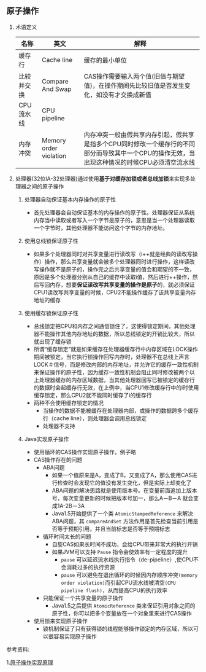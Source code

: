 ## 原子操作
1. 术语定义

	|名称|英文|解释|
	|--|--|-|
	|缓存行| Cache line | 缓存的最小单位
	|比较并交换| Compare And Swap | CAS操作需要输入两个值(旧值与期望值)，在操作期间先比较旧值是否发生变化，如没有才交换成新值
	|CPU流水线| CPU pipeline | |
	|内存冲突| Memory order violation| 内存冲突一般由假共享内存引起，假共享是指多个CPU同时修改一个缓存行的不同部分而导致其中一个CPU的操作无效，当出现这种情况的时候CPU必须清空流水线

2. 处理器(32位IA-32处理器)通过使用**基于对缓存加锁或者总线加锁**来实现多处理器之间的原子操作
	1. 处理器自动保证基本内存操作的原子性
		* 首先处理器会自动保证基本的内存操作的原子性。处理器保证从系统内存当中读取或者写入一个字节是原子的，意思是当一个处理器读取一个字节时，其他处理器不能访问这个字节的内存地址。
	2. 使用总线锁保证原子性
		* 如果多个处理器同时对共享变量进行读改写（i++就是经典的读改写操作）操作，那么共享变量就会被多个处理器同时进行操作，这样读改写操作就不是原子的，操作完之后共享变量的值会和期望的不一致，原因是多个处理器分别从自己的缓存中读取i值，然后进行++操作，然后写回内存，想要**保证读改写共享变量的操作是原子**的，就必须保证CPU1读改写共享变量的时候，CPU2不能操作缓存了该共享变量内存地址的缓存
	3. 使用缓存锁保证原子性
		* 总线锁定把CPU和内存之间通信锁住了，这使得锁定期间，其他处理器不能操作其他内存地址的数据，所以总线锁定的开销比较大，所以就出现了缓存锁
		* 所谓“缓存锁定”就是如果缓存在处理器缓存行中内存区域在LOCK操作期间被锁定，当它执行锁操作回写内存时，处理器不在总线上声言LOCK＃信号，而是修改内部的内存地址，并允许它的缓存一致性机制来保证操作的原子性，因为缓存一致性机制会阻止同时修改被两个以上处理器缓存的内存区域数据，当其他处理器回写已被锁定的缓存行的数据时会起缓存行无效，在上例中，当CPU1修改缓存行中的i时使用缓存锁定，那么CPU2就不能同时缓存了i的缓存行
		* 两种不会使用缓存锁定的情况
			* 当操作的数据不能被缓存在处理器内部，或操作的数据跨多个缓存行（cache line），则处理器会调用总线锁定
			* 处理器不支持

	4. Java实现原子操作
		* 使用循环的CAS操作实现原子操作，例子略
		* CAS操作存在的问题
			* ABA问题
				* 如果一个值原来是A，变成了B，又变成了A，那么使用CAS进行检查时会发现它的值没有发生变化，但是实际上却变化了
				* ABA问题的解决思路就是使用版本号。在变量前面追加上版本号，每次变量更新的时候把版本号加一，那么A－B－A 就会变成1A-2B－3A
				* Java1.5开始提供了一个类 `AtomicStampedReference` 来解决ABA问题，其 `compareAndSet` 方法作用是首先检查当前引用是否等于预期引用，并且当前标志是否等于预期标志
			* 循环时间太长的问题
				* 自旋CAS如果长时间不成功，会给CPU带来非常大的执行开销
				* 如果JVM可以支持 `Pause` 指令会使效率有一定程度的提升
					* `pause` 可以延迟流水线执行指令（de-pipeline）,使CPU不会消耗过多的执行资源
					* `pause` 可以避免在退出循环的时候因内存顺序冲突`(memory order violation)`而引起CPU流水线被清空`(CPU pipeline flush)`，从而提高CPU的执行效率
			* 只能保证一个共享变量的原子操作
				* Java1.5之后提供 `AtomicReference` 类来保证引用对象之间的原子性，你可以把多个变量放在一个对象里来进行CAS操作
		* 使用锁来实现原子操作
			* 锁机制保证了只有获得锁的线程能够操作锁定的内存区域，所以可以很容易实现原子操作

参考资料:

1.[原子操作实现原理](http://ifeve.com/atomic-operation/) 